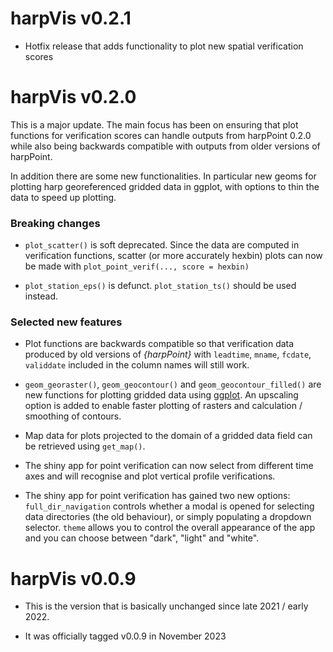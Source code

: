 # harpVis v0.2.1

* Hotfix release that adds functionality to plot new spatial verification
scores

# harpVis v0.2.0

This is a major update. The main focus has been on ensuring that plot functions
for verification scores can handle outputs from harpPoint 0.2.0 while also 
being backwards compatible with outputs from older versions of harpPoint. 

In addition there are some new functionalities. In particular new geoms for 
plotting harp georeferenced gridded data in ggplot, with options to thin the 
data to speed up plotting. 

### Breaking changes

* `plot_scatter()` is soft deprecated. Since the data are computed in 
verification functions, scatter (or more accurately hexbin) plots can now be 
made with `plot_point_verif(..., score = hexbin)`

* `plot_station_eps()` is defunct. `plot_station_ts()` should be used instead. 

### Selected new features

* Plot functions are backwards compatible so that verification data produced by 
old versions of _{harpPoint}_ with `leadtime`, `mname`, `fcdate`, `validdate` 
included in the column names will still work.

* `geom_georaster()`, `geom_geocontour()` and `geom_geocontour_filled()` are new 
functions for plotting gridded data using 
[ggplot](https://ggplot2.tidyverse.org/index.html). An upscaling option is added 
to enable faster plotting of rasters and calculation / smoothing of contours. 

* Map data for plots projected to the domain of a gridded data field can be 
retrieved using `get_map()`.

* The shiny app for point verification can now select from different time axes 
and will recognise and plot vertical profile verifications. 

* The shiny app for point verification has gained two new options: 
`full_dir_navigation` controls whether a modal is opened for selecting data 
directories (the old behaviour), or simply populating a dropdown selector. 
`theme` allows you to control the overall appearance of the app and you can 
choose between "dark", "light" and "white".



# harpVis v0.0.9

* This is the version that is basically unchanged since late 2021 / early 2022. 

* It was officially tagged v0.0.9 in November 2023
